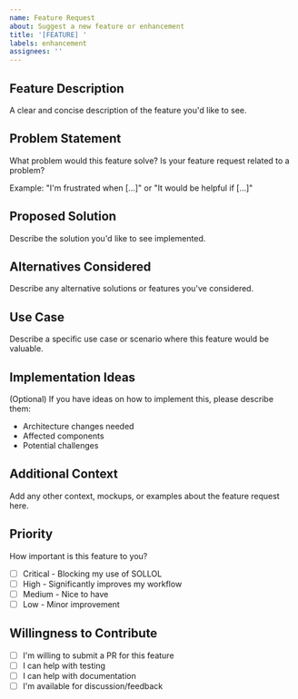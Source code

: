 ```yaml
---
name: Feature Request
about: Suggest a new feature or enhancement
title: '[FEATURE] '
labels: enhancement
assignees: ''
---
```


## Feature Description

A clear and concise description of the feature you'd like to see.

## Problem Statement

What problem would this feature solve? Is your feature request related to a problem?

Example: "I'm frustrated when [...]" or "It would be helpful if [...]"

## Proposed Solution

Describe the solution you'd like to see implemented.

## Alternatives Considered

Describe any alternative solutions or features you've considered.

## Use Case

Describe a specific use case or scenario where this feature would be valuable.

## Implementation Ideas

(Optional) If you have ideas on how to implement this, please describe them:

- Architecture changes needed
- Affected components
- Potential challenges

## Additional Context

Add any other context, mockups, or examples about the feature request here.

## Priority

How important is this feature to you?

- [ ] Critical - Blocking my use of SOLLOL
- [ ] High - Significantly improves my workflow
- [ ] Medium - Nice to have
- [ ] Low - Minor improvement

## Willingness to Contribute

- [ ] I'm willing to submit a PR for this feature
- [ ] I can help with testing
- [ ] I can help with documentation
- [ ] I'm available for discussion/feedback
